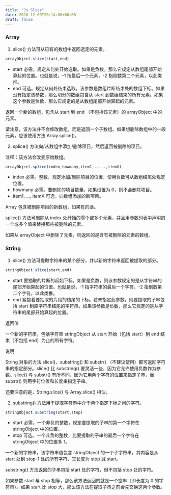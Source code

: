 ```yaml
---
title: "Js Slice"
date: 2020-12-09T20:14:00+08:00
draft: false
---
```


### Array

1. slice() 方法可从已有的数组中返回选定的元素。
```js
arrayObject.slice(start,end)
```

- start	必需。规定从何处开始选取。如果是负数，那么它规定从数组尾部开始算起的位置。也就是说，-1 指最后一个元素，-2 指倒数第二个元素，以此类推。
- end	可选。规定从何处结束选取。该参数是数组片断结束处的数组下标。如果没有指定该参数，那么切分的数组包含从 start 到数组结束的所有元素。如果这个参数是负数，那么它规定的是从数组尾部开始算起的元素。

返回一个新的数组，包含从 start 到 end （不包括该元素）的 arrayObject 中的元素。

请注意，该方法并不会修改数组，而是返回一个子数组。如果想删除数组中的一段元素，应该使用方法 Array.splice()。



2. splice() 方法向/从数组中添加/删除项目，然后返回被删除的项目。

注释：该方法会改变原始数组。

```js
arrayObject.splice(index,howmany,item1,.....,itemX)
```

- index	必需。整数，规定添加/删除项目的位置，使用负数可从数组结尾处规定位置。
- howmany	必需。要删除的项目数量。如果设置为 0，则不会删除项目。
- item1, ..., itemX	可选。向数组添加的新项目。

Array	包含被删除项目的新数组，如果有的话。

splice() 方法可删除从 index 处开始的零个或多个元素，并且用参数列表中声明的一个或多个值来替换那些被删除的元素。

如果从 arrayObject 中删除了元素，则返回的是含有被删除的元素的数组。


### String

1. slice() 方法可提取字符串的某个部分，并以新的字符串返回被提取的部分。

```js
stringObject.slice(start,end)
```

- start	要抽取的片断的起始下标。如果是负数，则该参数规定的是从字符串的尾部开始算起的位置。也就是说，-1 指字符串的最后一个字符，-2 指倒数第二个字符，以此类推。
- end	紧接着要抽取的片段的结尾的下标。若未指定此参数，则要提取的子串包括 start 到原字符串结尾的字符串。如果该参数是负数，那么它规定的是从字符串的尾部开始算起的位置。

返回值

一个新的字符串。包括字符串 stringObject 从 start 开始（包括 start）到 end 结束（不包括 end）为止的所有字符。

说明

String 对象的方法 slice()、substring() 和 substr() （不建议使用）都可返回字符串的指定部分。slice() 比 substring() 要灵活一些，因为它允许使用负数作为参数。slice() 与 substr() 有所不同，因为它用两个字符的位置来指定子串，而 substr() 则用字符位置和长度来指定子串。

还要注意的是，String.slice() 与 Array.slice() 相似。


2. substring() 方法用于提取字符串中介于两个指定下标之间的字符。

```js
stringObject.substring(start,stop)
```

- start	必需。一个非负的整数，规定要提取的子串的第一个字符在 stringObject 中的位置。
- stop	可选。一个非负的整数，比要提取的子串的最后一个字符在 stringObject 中的位置多 1。

一个新的字符串，该字符串值包含 stringObject 的一个子字符串，其内容是从 start 处到 stop-1 处的所有字符，其长度为 stop 减 start。

substring() 方法返回的子串包括 start 处的字符，但不包括 stop 处的字符。

如果参数 start 与 stop 相等，那么该方法返回的就是一个空串（即长度为 0 的字符串）。如果 start 比 stop 大，那么该方法在提取子串之前会先交换这两个参数。
